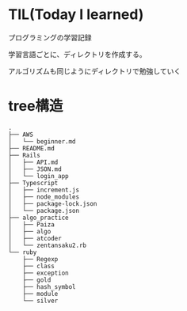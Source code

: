 # TIL(Today I learned)
プログラミングの学習記録

学習言語ごとに、ディレクトリを作成する。　

アルゴリズムも同じようにディレクトリで勉強していく

#  tree構造
```
.
├── AWS
│   └── beginner.md
├── README.md
├── Rails
│   ├── API.md
│   ├── JSON.md
│   └── login_app
├── Typescript
│   ├── increment.js
│   ├── node_modules
│   ├── package-lock.json
│   └── package.json
├── algo_practice
│   ├── Paiza
│   ├── algo
│   ├── atcoder
│   └── zentansaku2.rb
└── ruby
    ├── Regexp
    ├── class
    ├── exception
    ├── gold
    ├── hash_symbol
    ├── module
    └── silver

```
